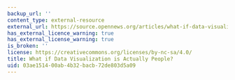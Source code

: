 ```yaml
---
backup_url: ''
content_type: external-resource
external_url: https://source.opennews.org/articles/what-if-data-visualization-actually-people/
has_external_licence_warning: true
has_external_license_warning: true
is_broken: ''
license: https://creativecommons.org/licenses/by-nc-sa/4.0/
title: What if Data Visualization is Actually People?
uid: 03ae1514-00ab-4b32-bacb-72de803d5a09
---
```

